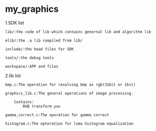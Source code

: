 # my_graphics

1.SDK list

	lib/:the code of lib which contains genernal lib and algorithm lib
	
	elib/:the .a lib compiled from lib/
	
	include/:the head files for SDK
	
	tools/:the debug tools
	
	workspace/:APP and files

2.lib list

	bmp.c:The operation for resolving bmp as rgb(32bit or 1bit)
	
	graphics_lib.c:The general operations of image processing.
	
		Contains:
			RGB transform yuv
			
	gamma_correct.c:The operation for gamma correct
	
	histogram.c:The opteration for luma histogram equalization
	
	
	  
